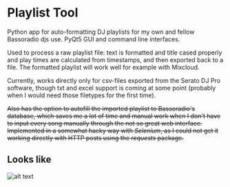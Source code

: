 # Playlist Tool

Python app for auto-formatting DJ playlists for my own and fellow Bassoradio djs use.
PyQt5 GUI and command line interfaces.

Used to process a raw playlist file:
text is formatted and title cased properly and play times are calculated from timestamps,
and then exported back to a file.
The formatted playlist will work well for example with Mixcloud.

Currently, works directly only for csv-files exported from the Serato DJ Pro software,
though txt and excel support is coming at some point (probably when I would need those filetypes for the first time).

~~Also has the option to autofill the imported playlist to Bassoradio's database,
which saves me a lot of time and manual work when I don't have to input every song manually through the not so great web interface.
Implemented in a somewhat hacky way with _Selenium_, as I could not get it working directly with HTTP posts using the _requests_ package.~~

## Looks like

![alt text](https://github.com/Esgrove/playlistTool/blob/master/playlistformatter.png)
